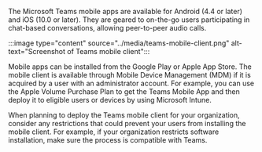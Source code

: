 The Microsoft Teams mobile apps are available for Android (4.4 or later) and iOS (10.0 or later). They are geared to on-the-go users participating in chat-based conversations, allowing peer-to-peer audio calls.

<div class="centered">

:::image type="content" source="../media/teams-mobile-client.png" alt-text="Screenshot of Teams mobile client":::

Mobile apps can be installed from the Google Play or Apple App Store. The mobile client is available through Mobile Device Management (MDM) if it is acquired by a user with an administrator account. For example, you can use the Apple Volume Purchase Plan to get the Teams Mobile App and then deploy it to eligible users or devices by using Microsoft Intune.

When planning to deploy the Teams mobile client for your organization, consider any restrictions that could prevent your users from installing the mobile client. For example, if your organization restricts software installation, make sure the process is compatible with Teams.
